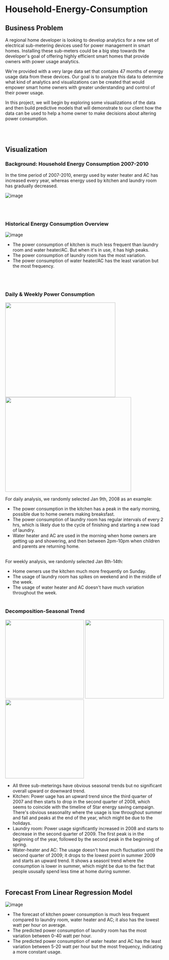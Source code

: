 # Household-Energy-Consumption
## Business Problem
A regional home developer is looking to develop analytics for a new set of electrical sub-metering devices used for power management in smart homes. Installing these sub-meters could be a big step towards the developer's goal of offering highly efficient smart homes that provide owners with power usage analytics.

We're provided with a very large data set that contains 47 months of energy usage data from these devices. Our goal is to analyze this data to determine what kind of analytics and visualizations can be created that would empower smart home owners with greater understanding and control of their power usage.

In this project, we will begin by exploring some visualizations of the data and then build predictive models that will demonstrate to our client how the data can be used to help a home owner to make decisions about altering power consumption.

<br/><br/>
## Visualization
### Background: Household Energy Consumption 2007-2010
In the time period of 2007-2010, energy used by water heater and AC has increased every year, whereas energy used by kitchen and laundry room has gradually decreased.

![image](https://user-images.githubusercontent.com/57699414/80930401-98f0e880-8d70-11ea-9543-3583a2900d2c.png)


<br/><br/>
### Historical Energy Consumption Overview

![image](https://user-images.githubusercontent.com/57699414/80930815-20d7f200-8d73-11ea-85bc-f9a05e22bb57.png)

- The power consumption of kitchen is much less frequent than laundry room and water heater/AC. But when it's in use, it has high peaks.
- The power consumption of laundry room has the most variation.
- The power consumption of water heater/AC has the least variation but the most frequency.


<br/><br/>
### Daily & Weekly Power Consumption

<p float="left">
   <img src="https://user-images.githubusercontent.com/57699414/80933395-cb0a4680-8d80-11ea-8ae4-4edf35d90082.png"
	height="300" width="350" />
   <img src="https://user-images.githubusercontent.com/57699414/80933786-43bdd280-8d82-11ea-9bda-68f1f80585b9.png"
	height="300" width="400" />
</p>

For daily analysis, we randomly selected Jan 9th, 2008 as an example:
- The power consumption in the kitchen has a peak in the early morning, possible due to home owners making breaksfast.
- The power consumption of laundry room has regular intervals of every 2 hrs, which is likely due to the cycle of finishing and starting a new load of laundry.
- Water heater and AC are used in the morning when home owners are getting up and showering, and then between 2pm-10pm when children and parents are returning home.
<br/><br/>

For weekly analysis, we randomly selected Jan 8th-14th:
- Home owners use the kitchen much more frequently on Sunday.
- The usage of laundry room has spikes on weekend and in the middle of the week.
- The usage of water heater and AC doesn't have much variation throughout the week.
<br/><br/>


### Decomposition-Seasonal Trend

<p float="left">
   <img src="https://user-images.githubusercontent.com/57699414/80935458-efb6ec00-8d89-11ea-961f-9f68cba3b2e3.png"
	height="250" width="250" />
   <img src="https://user-images.githubusercontent.com/57699414/80935483-137a3200-8d8a-11ea-87dc-87b749ae25d3.png"
	height="250" width="250" />
   <img src="https://user-images.githubusercontent.com/57699414/80935498-22f97b00-8d8a-11ea-8508-a43eedf11fe2.png"
	height="250" width="250" />
</p>

- All three sub-meterings have obvious seasonal trends but no significant overall upward or downward trend.
- Kitchen:
Power uage has an upward trend since the third quarter of 2007 and then starts to drop in the second quarter of 2008, which seems to coincide with the timeline of Star energy saving campaign. There's obvious seasonality where the usage is low throughout summer and fall and peaks at the end of the year, which might be due to the holidays.
- Laundry room:
Power usage significantly increased in 2008 and starts to decrease in the second quarter of 2009. The first peak is in the beginning of the year, followed by the second peak in the beginning of spring.
- Water-heater and AC:
The usage doesn't have much fluctuation until the second quarter of 2009; it drops to the lowest point in summer 2009 and starts an upward trend. It shows a seasonl trend where the consumption is lower in summer, which might be due to the fact that people ususally spend less time at home during summer.
<br/><br/>

## Forecast From Linear Regression Model

![image](https://user-images.githubusercontent.com/57699414/80935812-9cde3400-8d8b-11ea-9b90-bd6016b66400.png)

- The forecast of kitchen power consumption is much less frequent compared to laundry room, water heater and AC; it also has the lowest watt per hour on average.
- The predicted power consumption of laundry room has the most variation between 0-40 watt per hour.
- The predicted power consumption of water heater and AC has the least variation between 5-20 watt per hour but the most frequency, indicating a more constant usage.








